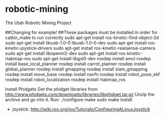 # robotic-mining
The Utah Robotic Mining Project

##Changing for example!
##These packages must be installed in order for catkin_make to run correctly
sudo apt-get install ros-kinetic-find-object-2d
sudo apt-get install libusb-1.0-0 libusb-1.0-0-dev
sudo apt-get install ros-kinetic-joystick-drivers
sudo apt-get install ros-kinetic-realsense-camera
sudo apt-get install libopenni2-dev
sudo apt-get install ros-kinetic-rtabmap-ros
sudo apt-get install libgsl0-dev
rosdep install amcl
rosdep install base_local_planner
rosdep install carrot_planner
rosdep install global_planner
rosdep install gmapping
rosdep install slam_gmapping
rosdep install move_base
rosdep install navfn
rosdep install robot_pose_ekf
rosdep install robot_localization
rosdep install rtabmap_ros

Install Phidgets
Get the phidget libraries from http://www.phidgets.com/downloads/libraries/libphidget.tar.gz
Unzip the archive and go into it.
Run: ./configure
make
sudo make install

* joystick: http://wiki.ros.org/joy/Tutorials/ConfiguringALinuxJoystick

